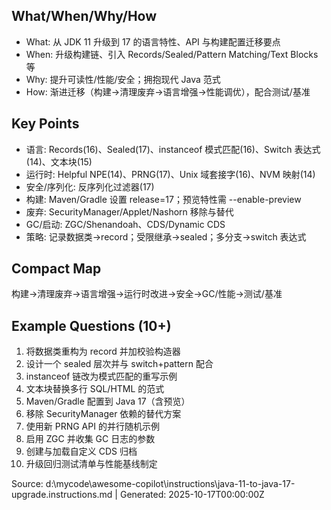 ## What/When/Why/How
- What: 从 JDK 11 升级到 17 的语言特性、API 与构建配置迁移要点
- When: 升级构建链、引入 Records/Sealed/Pattern Matching/Text Blocks 等
- Why: 提升可读性/性能/安全；拥抱现代 Java 范式
- How: 渐进迁移（构建→清理废弃→语言增强→性能调优），配合测试/基准

## Key Points
- 语言: Records(16)、Sealed(17)、instanceof 模式匹配(16)、Switch 表达式(14)、文本块(15)
- 运行时: Helpful NPE(14)、PRNG(17)、Unix 域套接字(16)、NVM 映射(14)
- 安全/序列化: 反序列化过滤器(17)
- 构建: Maven/Gradle 设置 release=17；预览特性需 --enable-preview
- 废弃: SecurityManager/Applet/Nashorn 移除与替代
- GC/启动: ZGC/Shenandoah、CDS/Dynamic CDS
- 策略: 记录数据类→record；受限继承→sealed；多分支→switch 表达式

## Compact Map
构建→清理废弃→语言增强→运行时改进→安全→GC/性能→测试/基准

## Example Questions (10+)
1) 将数据类重构为 record 并加校验构造器
2) 设计一个 sealed 层次并与 switch+pattern 配合
3) instanceof 链改为模式匹配的重写示例
4) 文本块替换多行 SQL/HTML 的范式
5) Maven/Gradle 配置到 Java 17（含预览）
6) 移除 SecurityManager 依赖的替代方案
7) 使用新 PRNG API 的并行随机示例
8) 启用 ZGC 并收集 GC 日志的参数
9) 创建与加载自定义 CDS 归档
10) 升级回归测试清单与性能基线制定

Source: d:\mycode\awesome-copilot\instructions\java-11-to-java-17-upgrade.instructions.md | Generated: 2025-10-17T00:00:00Z
